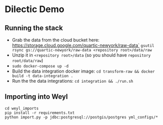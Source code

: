 # Dilectic Demo
## Running the stack
 - Grab the data from the cloud bucket here: https://storage.cloud.google.com/quartic-newyork/raw-data`
   `gsutil rsync gs://quartic-newyork/raw-data <repository root>/data/raw`
 - Unzip it in `<repository root>/data` (so you should have `repository root/data/raw`)
 - `sudo docker-compose up -d`
 - Build the data integration docker image: `cd transform-raw && docker build -t data-integration .`
 - Run the the data integrations: `cd integration && ./run.sh`

## Importing into Weyl

    cd weyl_imports
    pip install -r requirements.txt
    python import.py -p jdbc:postgresql://postgis/postgres yml_configs/*
